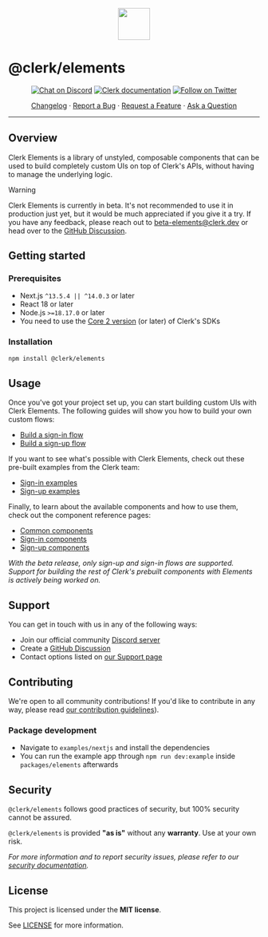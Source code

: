 <p align="center">
  <a href="https://clerk.com?utm_source=github&utm_medium=clerk_elements" target="_blank" rel="noopener noreferrer">
    <picture>
      <source media="(prefers-color-scheme: dark)" srcset="https://images.clerk.com/static/logo-dark-mode-400x400.png">
      <img src="https://images.clerk.com/static/logo-light-mode-400x400.png" height="64">
    </picture>
  </a>
  <br />
</p>

# @clerk/elements

<div align="center">

[![Chat on Discord](https://img.shields.io/discord/856971667393609759.svg?logo=discord)](https://clerk.com/discord)
[![Clerk documentation](https://img.shields.io/badge/documentation-clerk-green.svg)](https://clerk.com/docs?utm_source=github&utm_medium=clerk_elements)
[![Follow on Twitter](https://img.shields.io/twitter/follow/ClerkDev?style=social)](https://twitter.com/intent/follow?screen_name=ClerkDev)

[Changelog](https://github.com/clerk/javascript/blob/main/packages/elements/CHANGELOG.md)
·
[Report a Bug](https://github.com/clerk/javascript/issues/new?assignees=&labels=needs-triage&projects=&template=BUG_REPORT.yml)
·
[Request a Feature](https://feedback.clerk.com/roadmap)
·
[Ask a Question](https://github.com/clerk/javascript/discussions)

</div>

---

## Overview

Clerk Elements is a library of unstyled, composable components that can be used to build completely custom UIs on top of Clerk's APIs, without having to manage the underlying logic.

> [!WARNING]
> Clerk Elements is currently in beta. It's not recommended to use it in production just yet, but it would be much appreciated if you give it a try.
> If you have any feedback, please reach out to [beta-elements@clerk.dev](mailto:beta-elements@clerk.dev) or head over to the [GitHub Discussion](#TODO).

## Getting started

### Prerequisites

- Next.js `^13.5.4 || ^14.0.3` or later
- React 18 or later
- Node.js `>=18.17.0` or later
- You need to use the [Core 2 version](https://clerk.com/changelog/2024-04-19) (or later) of Clerk's SDKs

### Installation

```sh
npm install @clerk/elements
```

## Usage

Once you've got your project set up, you can start building custom UIs with Clerk Elements. The following guides will show you how to build your own custom flows:

- [Build a sign-in flow](https://clerk.com/docs/elements/guides/sign-in?utm_source=github&utm_medium=clerk_elements)
- [Build a sign-up flow](https://clerk.com/docs/elements/guides/sign-up?utm_source=github&utm_medium=clerk_elements)

If you want to see what's possible with Clerk Elements, check out these pre-built examples from the Clerk team:

- [Sign-in examples](https://clerk.com/docs/elements/examples/sign-in?utm_source=github&utm_medium=clerk_elements)
- [Sign-up examples](https://clerk.com/docs/elements/examples/sign-up?utm_source=github&utm_medium=clerk_elements)

Finally, to learn about the available components and how to use them, check out the component reference pages:

- [Common components](https://clerk.com/docs/elements/reference/common?utm_source=github&utm_medium=clerk_elements)
- [Sign-in components](https://clerk.com/docs/elements/reference/sign-in?utm_source=github&utm_medium=clerk_elements)
- [Sign-up components](https://clerk.com/docs/elements/reference/sign-up?utm_source=github&utm_medium=clerk_elements)

_With the beta release, only sign-up and sign-in flows are supported. Support for building the rest of Clerk's prebuilt components with Elements is actively being worked on._

## Support

You can get in touch with us in any of the following ways:

- Join our official community [Discord server](https://clerk.com/discord)
- Create a [GitHub Discussion](https://github.com/clerk/javascript/discussions)
- Contact options listed on [our Support page](https://clerk.com/support?utm_source=github&utm_medium=clerk_elements)

## Contributing

We're open to all community contributions! If you'd like to contribute in any way, please read [our contribution guidelines](https://github.com/clerk/javascript/blob/main/docs/CONTRIBUTING.md)).

### Package development

- Navigate to `examples/nextjs` and install the dependencies
- You can run the example app through `npm run dev:example` inside `packages/elements` afterwards

## Security

`@clerk/elements` follows good practices of security, but 100% security cannot be assured.

`@clerk/elements` is provided **"as is"** without any **warranty**. Use at your own risk.

_For more information and to report security issues, please refer to our [security documentation](https://github.com/clerk/javascript/blob/main/docs/SECURITY.md)._

## License

This project is licensed under the **MIT license**.

See [LICENSE](https://github.com/clerk/javascript/blob/main/packages/elements/LICENSE) for more information.
